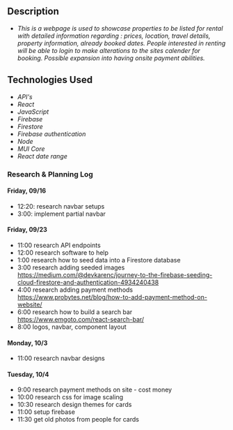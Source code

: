 ## Description

* _This is a webpage is used to showcase properties to be listed for rental with detailed information regarding : prices, location, travel details, property information, already booked dates. People interested in renting will be able to login to make alterations to the sites calender for booking. Possible expansion into having onsite payment abilities._
## Technologies Used

* _API's_
* _React_
* _JavaScript_
* _Firebase_
* _Firestore_
* _Firebase authentication_
* _Node_
* _MUI Core_
* _React date range_

### Research & Planning Log
#### Friday, 09/16
* 12:20: research navbar setups
* 3:00: implement partial navbar 
#### Friday, 09/23
* 11:00 research API endpoints
* 12:00 research software to help
* 1:00 research how to seed data into a Firestore database
* 3:00 research adding seeded images https://medium.com/@devkarenc/journey-to-the-firebase-seeding-cloud-firestore-and-authentication-4934240438
* 4:00 research adding payment methods https://www.probytes.net/blog/how-to-add-payment-method-on-website/
* 6:00 research how to build a search bar https://www.emgoto.com/react-search-bar/
* 8:00 logos, navbar, component layout 

#### Monday, 10/3

* 11:00 research navbar designs

#### Tuesday, 10/4

* 9:00 research payment methods on site - cost money
* 10:00 research css for image scaling
* 10:30 research design themes for cards
* 11:00 setup firebase 
* 11:30 get old photos from people for cards